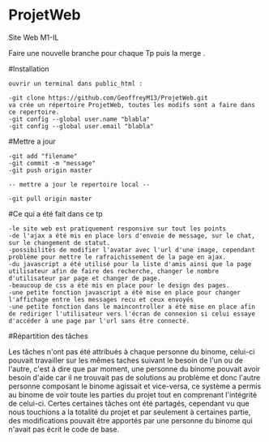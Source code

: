 # ProjetWeb
Site Web M1-IL

Faire une nouvelle branche pour chaque Tp puis la merge .

#Installation

    ouvrir un terminal dans public_html :
    
	-git clone https://github.com/GeoffreyM13/ProjetWeb.git
	va crée un répertoire ProjetWeb, toutes les modifs sont a faire dans ce repertoire.
	-git config --global user.name "blabla"
	-git config --global user.email "blabla"
	
#Mettre a jour

    -git add "filename"
    -git commit -m "message"
    -git push origin master
    
    -- mettre a jour le repertoire local --
    
    -git pull origin master 
    
#Ce qui a été fait dans ce tp

    -le site web est pratiquement responsive sur tout les points
	-de l'ajax a été mis en place lors d'envoie de message, sur le chat, sur le changement de statut.
	-possibilités de modifier l'avatar avec l'url d'une image, cependant problème pour mettre le rafraichissement de la page en ajax.
	-du javascript a été utilisé pour la liste d'amis ainsi que la page utilisateur afin de faire des recherche, changer le nombre d'utilisateur par page et changer de page.
	-beaucoup de css a été mis en place pour le design des pages.
	-une petite fonction javascript a été mise en place pour changer l'affichage entre les messages recu et ceux envoyés
	-une petite fonction dans le maincontroller a été mise en place afin de rediriger l'utilisateur vers l'écran de connexion si celui essaye d'accéder à une page par l'url sans être connecté.
	
#Répartition des tâches

Les tâches n'ont pas été attribués à chaque personne du binome, celui-ci pouvait travailler sur les mêmes taches suivant le besoin de l'un ou de l'autre, c'est à dire que par moment, une personne du binome pouvait avoir besoin d'aide car il ne trouvait pas de solutions au problème et donc l'autre personne composant le binome agissait et vice-versa, ce système a permis au binome de voir toute les parties du projet tout en comprenant l'intégrité de celui-ci. Certes certaines tâches ont été partagés, cependant vu que nous touchions a la totalité du projet et par seulement à certaines partie, des modifications pouvait être apportés par une personne du binome qui n'avait pas écrit le code de base.
    
